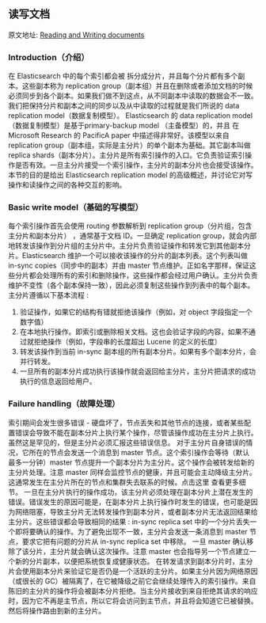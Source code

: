 ## 读写文档

原文地址: [Reading and Writing documents](https://www.elastic.co/guide/en/elasticsearch/reference/current/docs-replication.html#docs-replication)

### Introduction（介绍）

在 Elasticsearch 中的每个索引都会被 拆分成分片，并且每个分片都有多个副本。这些副本称为 replication group（副本组）并且在删除或者添加文档的时候必须同步到各个副本。如果我们做不到这点，从不同副本中读取的数据会不一致。我们把保持分片和副本之间的同步以及从中读取的过程就是我们所说的 data replication model（数据复制模型）。
Elasticsearch 的 data replication model（数据复制模型）是基于primary-backup model （主备模型）的，并且 在Microsoft Research 的 PacificA paper 中描述得非常好。该模型以来自 replication group（副本组，实际是主分片）的单个副本为基础。其它副本叫做 replica shards（副本分片）。主分片是所有索引操作的入口。它负责验证索引操作是否有效。一旦主分片接受一个索引操作，主分片的副本分片也会接受该操作。
本节的目的是给出 Elasticsearch replication model 的高级概述，并讨论它对写操作和读操作之间的各种交互的影响。

### Basic write model（基础的写模型）

每个索引操作首先会使用 routing 参数解析到 replication group（分片组，包含主分片和副本分片） ，通常基于文档 ID。一旦确定 replication group，就会内部地转发该操作到分片组的主分片中。主分片负责验证操作和转发它到其他副本分片。Elasticsearch 维护一个可以接收该操作的分片的副本列表。这个列表叫做 in-sync copies（同步中的副本）并由 master 节点维护。正如名字那样，保证这些分片都会处理所有的索引和删除操作，这些操作都会经过用户确认。主分片负责维护不变性（各个副本保持一致），因此必须复制这些操作到列表中的每个副本。
主分片遵循以下基本流程 :

1. 验证操作，如果它的结构有错就拒绝该操作（例如，对 object 字段指定一个数字值）
2. 在本地执行操作。即索引或删除相关文档。这也会验证字段的内容，如果不通过就拒绝操作（例如，字段串的长度超出 Lucene 的定义的长度）
3. 转发该操作到当前 in-sync 副本组的所有副本分片。如果有多个副本分片，会并行转发。
4. 一旦所有的副本分片成功执行该操作就会返回给主分片，主分片把请求的成功执行的信息返回给用户。

### Failure handling（故障处理）

索引期间会发生很多错误 - 硬盘坏了，节点丢失和其他节点的连接，或者某些配置错误会导致不能在副本分片上执行某个操作，尽管该操作成功在主分片上执行。虽然这是罕见的，但是主分片必须汇报这些错误信息。
对于主分片自身错误的情况，它所在的节点会发送一个消息到 master 节点。这个索引操作会等待（默认 最多一分钟）master 节点提升一个副本分片为主分片。这个操作会被转发给新的主分片处理。注意 master 同样会监控节点的健康，并且可能会主动降级主分片。这通常发生在主分片所在的节点和集群失去联系的时候。点击这里 查看更多细节。
一旦在主分片执行的操作成功，该主分片必须处理在副本分片上潜在发生的错误。错误发生的原因可能是，在副本分片上执行操作时发生的错误，也可能是因为网络阻塞，导致主分片无法转发操作到副本分片，或者副本分片无法返回结果给主分片。这些错误都会导致相同的结果 : in-sync replica set 中的一个分片丢失一个即将要确认的操作。为了避免出现不一致，主分片会发送一条消息到 master 节点，要求它把有问题的分片从 in-sync replica set 中移除。 一旦 master 确认移除了该分片，主分片就会确认这次操作。注意 master 也会指导另一个节点建立一个新的分片副本，以便把系统恢复成健康状态。
在转发请求到副本分片时，主分片会使用副本分片来验证它是否仍是一个活跃的主分片。如果主分片因为网络原因（或很长的 GC）被隔离了，在它被降级之前它会继续处理传入的索引操作。来自陈旧的主分片的操作将会被副本分片拒绝。当主分片接收到来自拒绝其请求的响应时，因为它不再是主节点，所以它将会访问到主节点，并且将会知道它已被替换。 然后将操作路由到新的主分片。


>